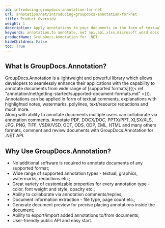 ```yaml
---
id: introducing-groupdocs-annotation-for-net
url: annotation/net/introducing-groupdocs-annotation-for-net
title: Product Overview
weight: 1
description: Apply annotations to your documents in the form of textual comments, explanations with highlighted notes, watermarks, polylines, text/resource redactions and much more.
keywords: annotation,to annotate,.net api,api,xlsx,microsoft word,docx,pptx,pdf,c# 
productName: GroupDocs.Annotation for .NET
hideChildren: False
toc: True
---
```

## What Is GroupDocs.Annotation?

GroupDocs.Annotation is a lightweight and powerful library which allows developers to seamlessly enhance their applications with the capability to annotate documents from wide range of [supported formats]({{< ref "annotation/net/getting-started/supported-document-formats.md" >}}).
Annotations can be applied in form of textual comments, explanations with highlighted notes, watermarks, polylines, text/resource redactions and much more.   
Along with ability to annotate documents multiple users can collaborate via annotation comments. Annotate PDF, DOCX/DOC, PPTX/PPT, XLSX/XLS, JPG, PNG, TIFF, VSDX/VSD, ODT, ODS, ODP, EML, HTML and many others formats, comment and review documents with GroupDocs.Annotation for .NET API.

## Why Use GroupDocs.Annotation?

*   No additional software is required to annotate documents of any supported format;
*   Wide range of supported annotation types - textual, graphics, watermarks, redactions etc.;
*   Great variety of customizable properties for every annotation type - color, font weight and style, opacity etc.;
*   Ability to collaborate via annotation comments/replies;
*   Document information extraction - file type, page count etc.;
*   Generate document preview for precise placing annotations inside the document;
*   Ability to export/import added annotations to/from documents;
*   User-friendly public API and easy start.
